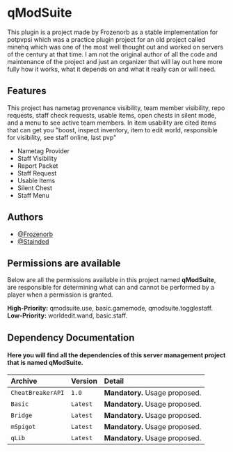 
# qModSuite
This plugin is a project made by Frozenorb as a stable implementation for potpvpsi which was a practice plugin project for an old project called minehq which was one of the most well thought out and worked on servers of the century at that time.
I am not the original author of all the code and maintenance of the project and just an organizer that will lay out here more fully how it works, what it depends on and what it really can or will need.


## Features
This project has nametag provenance visibility, team member visibility, repo requests, staff check requests, usable items, open chests in silent mode, and a menu to see active team members.
In item usability are cited items that can get you "boost, inspect inventory, item to edit world, responsible for visibility, see staff online, last pvp"

- Nametag Provider
- Staff Visibility
- Report Packet
- Staff Request
- Usable Items
- Silent Chest
- Staff Menu


## Authors

- [@Frozenorb](https://github.com/FrozenorbLLC)
- [@Stainded](https://github.com/Stainded)


## Permissions are available
Below are all the permissions available in this project named **qModSuite**, are responsible for determining what can and cannot be performed by a player when a permission is granted.

**High-Priority:** qmodsuite.use, basic.gamemode, qmodsuite.togglestaff.
**Low-Priority:** worldedit.wand, basic.staff.


## Dependency Documentation

#### Here you will find all the dependencies of this server management project that is named qModSuite.


| Archive   | Version       | Detail                           |
| :---------- | :--------- | :---------------------------------- |
| `CheatBreakerAPI` | `1.0` | **Mandatory.** Usage proposed. |
| `Basic` | `Latest` |  **Mandatory.** Usage proposed. |
| `Bridge` | `Latest` |  **Mandatory.** Usage proposed. |
| `mSpigot` | `Latest` |  **Mandatory.** Usage proposed. |
| `qLib` | `Latest` |  **Mandatory.** Usage proposed. |



